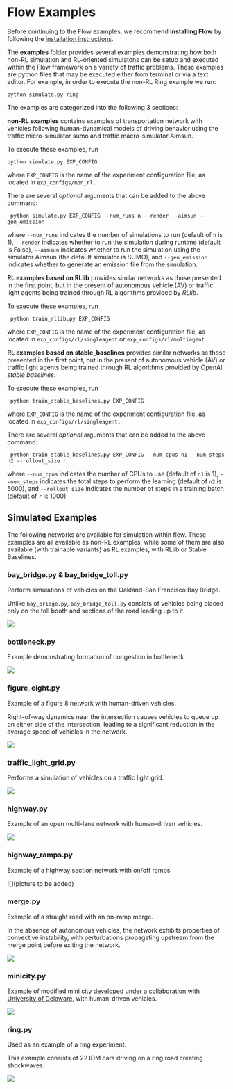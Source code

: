 # Flow Examples

Before continuing to the Flow examples, we recommend **installing Flow** by 
following the [installation instructions](
https://flow.readthedocs.io/en/latest/flow_setup.html).

The **examples** folder provides several examples demonstrating how 
both non-RL simulation and RL-oriented simulatons can be setup and executed 
within the Flow framework on a variety of traffic problems. These examples are 
python files that may be executed either from terminal or via a text editor. 
For example, in order to execute the non-RL Ring example we run:

```shell
python simulate.py ring
```

The examples are categorized into the following 3 sections:

**non-RL examples** contains examples of transportation network with vehicles
following human-dynamical models of driving behavior using the traffic 
micro-simulator sumo and traffic macro-simulator Aimsun.

To execute these examples, run

```shell
python simulate.py EXP_CONFIG 
```
where `EXP_CONFIG` is the name of the experiment configuration file, as located in 
`exp_configs/non_rl.`

There are several *optional* arguments that can be added to the above command:

```shell
 python simulate.py EXP_CONFIG --num_runs n --render --aimsun --gen_emission
```
where `--num_runs` indicates the number of simulations to run (default of `n` is 1), `--render` indicates whether to run the simulation during runtime (default is False), `--aimsun` indicates whether to run the simulation using the simulator Aimsun (the default simulator is SUMO), and `--gen_emission` indicates whether to generate an emission file from the simulation.

**RL examples based on RLlib** provides similar networks as those presented in 
the first point, but in the present of autonomous vehicle (AV) or traffic light agents 
being trained through RL algorithms provided by *RLlib*.

To execute these examples, run

```shell
 python train_rllib.py EXP_CONFIG
```
where `EXP_CONFIG` is the name of the experiment configuration file, as located in 
`exp_configs/rl/singleagent` or  `exp_configs/rl/multiagent.`


**RL examples based on stable_baselines** provides similar networks as those 
presented in the first point, but in the present of autonomous vehicle (AV) or traffic 
light agents being trained through RL algorithms provided by OpenAI *stable 
baselines*.

To execute these examples, run

```shell
 python train_stable_baselines.py EXP_CONFIG
```
where `EXP_CONFIG` is the name of the experiment configuration file, as located in 
`exp_configs/rl/singleagent.`

There are several *optional* arguments that can be added to the above command:

```shell
 python train_stable_baselines.py EXP_CONFIG --num_cpus n1 --num_steps n2 --rollout_size r
```
where `--num_cpus` indicates the number of CPUs to use (default of `n1` is 1), `--num_steps` indicates the total steps to perform the learning (default of `n2` is 5000), and `--rollout_size` indicates the number of steps in a training batch (default of `r` is 1000)

## Simulated Examples

The following networks are available for simulation within flow. These examples are 
all available as non-RL examples, while some of them are also available (with 
trainable variants) as RL examples, with RLlib or Stable Baselines.


### bay_bridge.py \& bay_bridge_toll.py

Perform simulations of vehicles on the Oakland-San Francisco Bay Bridge.

Unlike `bay_bridge.py`, `bay_bridge_toll.py` consists of vehicles being placed 
only on the toll booth and sections of the road leading up to it.

![](https://raw.githubusercontent.com/flow-project/flow/master/docs/img/bay_bridge.gif)

### bottleneck.py

Example demonstrating formation of congestion in bottleneck

![](https://raw.githubusercontent.com/flow-project/flow/master/docs/img/bottlenecks.gif)

### figure_eight.py

Example of a figure 8 network with human-driven vehicles.

Right-of-way dynamics near the intersection causes vehicles to queue up on
either side of the intersection, leading to a significant reduction in the
average speed of vehicles in the network.

![](https://raw.githubusercontent.com/flow-project/flow/master/docs/img/figure_eight.gif)

### traffic_light_grid.py

Performs a simulation of vehicles on a traffic light grid.

![](https://raw.githubusercontent.com/flow-project/flow/master/docs/img/grid.gif)

### highway.py

Example of an open multi-lane network with human-driven vehicles.

![](https://raw.githubusercontent.com/flow-project/flow/master/docs/img/highway.gif)

### highway_ramps.py

Example of a highway section network with on/off ramps

![](picture to be added)

### merge.py

Example of a straight road with an on-ramp merge.

In the absence of autonomous vehicles, the network exhibits properties of
convective instability, with perturbations propagating upstream from the merge
point before exiting the network.

![](https://raw.githubusercontent.com/flow-project/flow/master/docs/img/merge.gif)

### minicity.py

Example of modified mini city developed under a 
[collaboration with University of Delaware](https://sites.google.com/view/iccps-policy-transfer),
with human-driven vehicles.

![](https://raw.githubusercontent.com/flow-project/flow/master/docs/img/minicity.gif)

### ring.py

Used as an example of a ring experiment.

This example consists of 22 IDM cars driving on a ring road creating shockwaves.

![](https://raw.githubusercontent.com/flow-project/flow/master/docs/img/sugiyama.gif)
